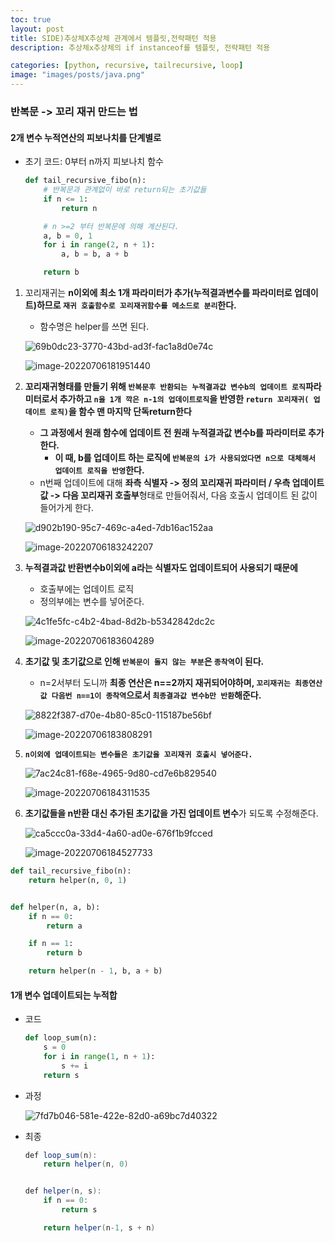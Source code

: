 ```yaml
---
toc: true
layout: post
title: SIDE)추상체X추상체 관계에서 템플릿,전략패턴 적용
description: 추상체x추상체의 if instanceof를 템플릿, 전략패턴 적용

categories: [python, recursive, tailrecursive, loop]
image: "images/posts/java.png"
---
```




### 반복문 -> 꼬리 재귀 만드는 법

#### 2개 변수 누적연산의 피보나치를 단계별로

- 초기 코드: 0부터 n까지 피보나치 함수

  ```python
  def tail_recursive_fibo(n):
      # 반복문과 관계없이 바로 return되는 초기값들
      if n <= 1:
          return n
  
      # n >=2 부터 반복문에 의해 계산된다. 
      a, b = 0, 1
      for i in range(2, n + 1):
          a, b = b, a + b
  
      return b
  ```

  

1. 꼬리재귀는 **n이외에 최소 1개 파라미터가 추가(누적결과변수를 파라미터로 업데이트)하므로 `재귀 호출함수로 꼬리재귀함수를 메소드로 분리`한다.**

   - 함수명은 helper를 쓰면 된다.

   ![69b0dc23-3770-43bd-ad3f-fac1a8d0e74c](https://raw.githubusercontent.com/is3js/screenshots/main/69b0dc23-3770-43bd-ad3f-fac1a8d0e74c.gif)


   ![image-20220706181951440](https://raw.githubusercontent.com/is3js/screenshots/main/image-20220706181951440.png)



2. **꼬리재귀형태를 만들기 위해  `반복문후 반환되는 누적결과값 변수b의 업데이트 로직`파라미터로서 추가하고  `n을 1개 깍은 n-1의 업데이트로직`을  반영한 `return 꼬리재귀( 업데이트 로직)`을  함수 맨 마지막 단독return한다**

   - **그 과정에서 원래 함수에 업데이트 전 원래 누적결과값 변수b를 파라미터로 추가한다.**
     - **이 때, b를 업데이트 하는 로직에 `반복문의 i가 사용되었다면 n으로 대체해서 업데이트 로직을 반영`한다.**
   - n번째 업데이트에 대해 **좌측 식별자 -> 정의 꼬리재귀 파라미터 / 우측 업데이트 값 -> 다음 꼬리재귀 호출부**형태로 만들어줘서, 다음 호출시 업데이트 된 값이 들어가게 한다.

   ![d902b190-95c7-469c-a4ed-7db16ac152aa](https://raw.githubusercontent.com/is3js/screenshots/main/d902b190-95c7-469c-a4ed-7db16ac152aa.gif)

   ![image-20220706183242207](https://raw.githubusercontent.com/is3js/screenshots/main/image-20220706183242207.png)

3. **누적결과값 반환변수b이외에 a라는 식별자도 업데이트되어 사용되기 때문에**

   - 호출부에는 업데이트 로직
   - 정의부에는 변수를 넣어준다.

   ![4c1fe5fc-c4b2-4bad-8d2b-b5342842dc2c](https://raw.githubusercontent.com/is3js/screenshots/main/4c1fe5fc-c4b2-4bad-8d2b-b5342842dc2c.gif)

   ![image-20220706183604289](https://raw.githubusercontent.com/is3js/screenshots/main/image-20220706183604289.png)





4. **초기값 및 초기값으로 인해 `반복문이 돌지 않는 부분`은 `종착역`이 된다.**

   - n=2서부터 도니까 **최종 연산은 n==2까지 재귀되어야하며, `꼬리재귀는 최종연산값 다음번 n==1이 종착역`으로서 `최종결과값 변수b만 반환`해준다.**

   ![8822f387-d70e-4b80-85c0-115187be56bf](https://raw.githubusercontent.com/is3js/screenshots/main/8822f387-d70e-4b80-85c0-115187be56bf.gif)

   ![image-20220706183808291](https://raw.githubusercontent.com/is3js/screenshots/main/image-20220706183808291.png)



5. **`n이외에 업데이트되는 변수들은 초기값을 꼬리재귀 호출시 넣어준다.`**

   ![7ac24c81-f68e-4965-9d80-cd7e6b829540](https://raw.githubusercontent.com/is3js/screenshots/main/7ac24c81-f68e-4965-9d80-cd7e6b829540.gif)

   ![image-20220706184311535](https://raw.githubusercontent.com/is3js/screenshots/main/image-20220706184311535.png)

   

6. **초기값들을 n반환 대신 추가된 초기값을 가진 업데이트 변수**가 되도록 수정해준다.

   ![ca5ccc0a-33d4-4a60-ad0e-676f1b9fcced](https://raw.githubusercontent.com/is3js/screenshots/main/ca5ccc0a-33d4-4a60-ad0e-676f1b9fcced.gif)

   ![image-20220706184527733](https://raw.githubusercontent.com/is3js/screenshots/main/image-20220706184527733.png)


```python
def tail_recursive_fibo(n):
    return helper(n, 0, 1)


def helper(n, a, b):
    if n == 0:
        return a

    if n == 1:
        return b

    return helper(n - 1, b, a + b)
```



#### 1개 변수 업데이트되는 누적합

- 코드

  ```python
  def loop_sum(n):
      s = 0
      for i in range(1, n + 1):
          s += i
      return s
  ```

- 과정

  ![7fd7b046-581e-422e-82d0-a69bc7d40322](https://raw.githubusercontent.com/is3js/screenshots/main/7fd7b046-581e-422e-82d0-a69bc7d40322.gif)





- 최종

  ````java
  def loop_sum(n):
      return helper(n, 0)
  
  
  def helper(n, s):
      if n == 0:
          return s
  
      return helper(n-1, s + n)
  ````

  